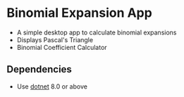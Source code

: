 # Binomial Expansion App
- A simple desktop app to calculate binomial expansions
- Displays Pascal's Triangle
- Binomial Coefficient Calculator

## Dependencies
- Use [dotnet](https://dotnet.microsoft.com/en-us/download) 8.0 or above

